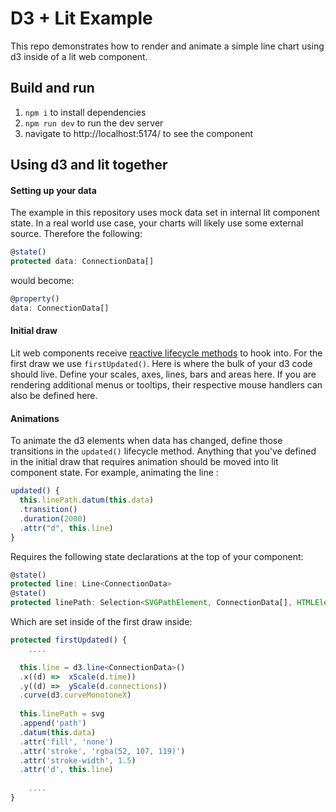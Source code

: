 # D3 + Lit  Example

This repo demonstrates how to render and animate a simple line chart using d3 inside of a lit web component. 

## Build and run

 1. `npm i` to install dependencies
 2. `npm run dev` to run the dev server
 3. navigate to http://localhost:5174/  to see the component 


## Using d3 and lit together

#### Setting up your data
The example in this repository uses mock data set in internal lit component state. In a real world use case, your charts will likely use some external source. Therefore the following:

```typescript
@state() 
protected data: ConnectionData[]
```
would become: 
```typescript
@property() 
data: ConnectionData[]
```

#### Initial draw
Lit web components receive [reactive lifecycle methods](https://lit.dev/docs/components/lifecycle/#reactive-update-cycle) to hook into. For the first draw we use `firstUpdated()`. Here is where the bulk of your d3 code should live. Define your scales, axes, lines, bars and areas here. If you are rendering additional menus or tooltips, their respective mouse handlers can also be defined here.


#### Animations

To animate the d3 elements when data has changed, define those transitions in the `updated()` lifecycle method. Anything that you've defined in the initial draw that requires animation should be moved into lit component state. For example, animating the line :

```typescript
updated() {  
  this.linePath.datum(this.data)
  .transition()
  .duration(2000)
  .attr("d", this.line)  
}
```
Requires the following state declarations at the top of your component:

```typescript
@state()  
protected line: Line<ConnectionData>  
@state()  
protected linePath: Selection<SVGPathElement, ConnectionData[], HTMLElement, any>  
```

Which are set inside of the first draw inside:
```typescript
protected firstUpdated() {
	....

  this.line = d3.line<ConnectionData>()
  .x((d) =>  xScale(d.time))
  .y((d) =>  yScale(d.connections))
  .curve(d3.curveMonotoneX)
  
  this.linePath = svg
  .append('path')
  .datum(this.data)
  .attr('fill', 'none')
  .attr('stroke', 'rgba(52, 107, 119)')
  .attr('stroke-width', 1.5)
  .attr('d', this.line)
	
	....
}
``` 